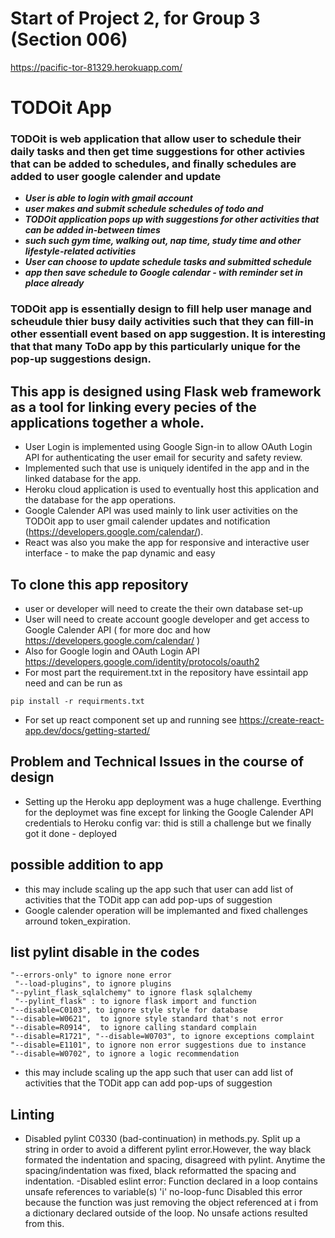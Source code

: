 # Start of Project 2, for Group 3 (Section 006)
https://pacific-tor-81329.herokuapp.com/

# TODOit App
### TODOit is web application that allow user to schedule their daily tasks and then get time suggestions for other activies that can be added to schedules, and finally schedules are added to user google calender and update
- ***User is able to login with gmail account***
- ***user makes and submit schedule schedules of todo and***
- ***TODOit application pops up with suggestions for other activities that can be added in-between times***
- ***such such gym time, walking out, nap time, study time and other lifestyle-related activities***
- ***User can choose to update schedule tasks and submitted schedule***
- ***app then save schedule to Google calendar - with  reminder set in place already***

### TODOit app is essentially design to fill help user manage and scheudule thier busy daily activities such that they can fill-in other essentiall event based on app suggestion. It is interesting that that many ToDo app by this particularly unique for the pop-up suggestions design.  

## This app is designed using Flask web framework as a tool for linking every pecies of the applications together a whole. 
- User Login is implemented using Google Sign-in to allow OAuth Login API for authenticating the user email for security and safety review.
- Implemented such that use is uniquely identifed in the app and in the linked database for the app.
- Heroku cloud application is used to eventually host this application and the database for the app operations. 
- Google Calender API was used mainly to link user activities on the TODOit app to user gmail calender updates and notification (https://developers.google.com/calendar/). 
- React was also you make the app for responsive and interactive user interface - to make the pap dynamic and easy

## To clone this app repository
-  user or developer will need to create the their own database set-up
- User will need to create account google developer and get access to Google Calender API  ( for more doc and how https://developers.google.com/calendar/ ) 
- Also for Google login and OAuth Login API https://developers.google.com/identity/protocols/oauth2 
- For most part the requirement.txt in the repository have essintail app need and can be run as 
``` 
pip install -r requirments.txt
```
- For set up react component set up and running see https://create-react-app.dev/docs/getting-started/

## Problem and Technical Issues in the course of design
- Setting up the Heroku app deployment was a huge challenge. Everthing for the deploymet was fine except for linking the Google Calender API credentials to Heroku config var: thid is still a challenge but we finally got it done - deployed


##  possible addition to app
- this may include scaling up the app such that user can add list of activities that the TODit app can add pop-ups of suggestion
- Google calender operation will be implemanted and fixed challenges arround token_expiration.

## list pylint disable in the codes
    "--errors-only" to ignore none error
     "--load-plugins", to ignore plugins
    "--pylint_flask_sqlalchemy" to ignore flask sqlalchemy 
     "--pylint_flask" : to ignore flask import and function
    "--disable=C0103", to ignore style style for database 
    "--disable=W0621",  to ignore style standard that's not error
    "--disable=R0914",  to ignore calling standard complain
    "--disable=R1721", "--disable=W0703", to ignore exceptions complaint 
    "--disable=E1101", to ignore non error suggestions due to instance
    "--disable=W0702", to ignore a logic recommendation

- this may include scaling up the app such that user can add list of activities that the TODit app can add pop-ups of suggestion 

## Linting
- Disabled pylint C0330 (bad-continuation) in methods.py. Split up a string in order to avoid a different pylint error.However, the way black formated the indentation and spacing, disagreed with pylint. Anytime the spacing/indentation was fixed, black reformatted the spacing and indentation.
-Disabled eslint error: Function declared in a loop contains unsafe references to variable(s) 'i'  no-loop-func
Disabled this error because the function was just removing the object referenced at i from a dictionary declared outside of the loop. No unsafe actions resulted from this.
